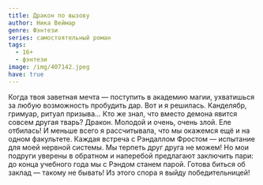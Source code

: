```yaml
---
title: Дракон по вызову
author: Ника Веймар
genre: Фэнтези
series: самостоятельный роман
tags:
  - 16+
  - фэнтези
image: /img/407142.jpeg
have: true
---
```

Когда твоя заветная мечта — поступить в академию магии, ухватишься за любую возможность пробудить дар. Вот и я решилась. Канделябр, гримуар, ритуал призыва... Кто же знал, что вместо демона явится совсем другая тварь? Дракон. Молодой и очень, очень злой. Еле отбилась! И меньше всего я рассчитывала, что мы окажемся ещё и на одном факультете. Каждая встреча с Рэндаллом Фростом — испытание для моей нервной системы. Мы терпеть друг друга не можем! Но мои подруги уверены в обратном и наперебой предлагают заключить пари: до конца учебного года мы с Рэндом станем парой. Готова биться об заклад — такому не бывать! Из этого спора я выйду победительницей!